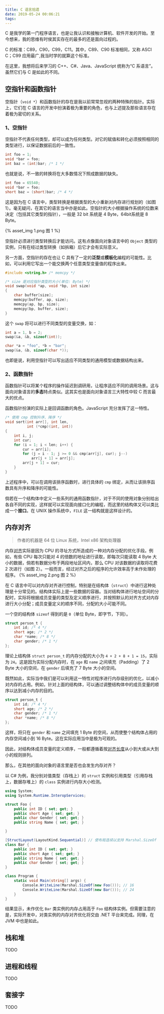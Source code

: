 ```yaml
---
title: C 语言拾遗
date: 2019-05-24 00:06:21
tags:
---
```


C 是我学的第一门程序语言，也是让我认识和接触计算机、软件开发的开始。至今想来，我的思维有时侯其实存在的最多的还是面向过程的。

C 的标准：C89，C90，C99，C11。其中，C89、C90 标准相同，又称 ASCI C；C99 应用最广,我当时学的就算这个标准。

在这里，我想将后来学习的 C++、C#、Java、JavaScript 统称为“C 系语言”。虽然它们与 C 是如此的不同。

## 空指针和函数指针

空指针（`void *`）和函数指针的存在是我以前常常忽视的两种特殊的指针。实际上，它们在 C 语言的开发中扮演着极为重要的角色，也与上述提及那些语言存在着极为密切的关系。

### 1、空指针

空指针不代表任何类型，却可以成为任何类型。对它的赋值和转化必须按照相同的类型进行，以保证数据前后的一致性。

```c
int foo = 1;
void *bar = foo;
int baz = (int)bar; /* 1 */
```
也就是说，不一致的转换将在大多数情况下照成数据的缺失。

```c
int foo = 65540;
void *bar = foo;
short baz = (short)bar; /* 4 */
```
这是因为在 C 语言中，类型转换是根据类型的大小重新对内存进行规划的（如图 1）。毫无疑问，在其它的语言当中亦是如此。空指针的大小根据操作系统的位数来决定（包括其它类型的指针），一般是 32 bit 系统是 4 Byte，64bit系统是 8 Byte。

{% asset_img 1.png 图 1 %}

空指针必须进行类型转换后才能访问。这有点像面向对象语言中的 `Object` 类型的实例，只有在经过类型转换（如拆箱）后它才会有实际意义。

另一方面，空指针的存在也让 C 具有了一定的**泛型**或**模板化**编程的可能性。比如，可以利用它写出一个能交换两个任意类型变量值的程序出来。

```c
#include <string.h> /* memcpy */

/* size 是对应指针类型的大小(单位: Byte) */
void swap(void *ap, void *bp, int size)
{
    char buffer[size];
    memcpy(buffer, ap, size);
    memcpy(ap, bp, size);
    memcpy(bp, buffer, size);
}
```

这个 `swap` 将可以进行不同类型的变量交换，如：

```c
int a = 1, b = 2;
swap(&a, &b, sizeof(int));

char *a = "foo", *b = "bar";
swap(&a, &b, sizeof(char *));
```

也即是说，利用空指针可以写出适应不同类型的通用模型或数据结构出来。

### 2、函数指针

函数指针可以将某个程序的操作延迟到调研用，让程序适应不同的调用场景。这与面向对象语言的**多态**特点类似。这其实也是面向对象语言三大特性中较 C 而言最大的优点。

函数指针扮演的实际上是回调函数的角色。JavaScript 充分发挥了这一特性。

``` c
/* 使用 cmp 控制升序、降序 */
void sort(int arr[], int len, 
          int (*cmp)(int, int)) 
{
    int i, j;
    int cur;
    for (i = 1; i < len; i++) {
        cur = arr[i];
        for (j = i - 1; j >= 0 && cmp(arr[j], cur); j--)
            arr[j + 1] = arr[j];
        arr[j + 1] = cur;
    }
}
```

上述程序中，可以在调用该排序函数时，进行具体的 `cmp` 绑定，从而让该排序函数具有升序和降序的可能性。

倘若在一个结构体中定义一些系列的通用函数指针，对于不同的使用对象分别给出各自不同的实现，这样就可以实现面向接口化的编程，而这里的结构体又可以类比成一个**接口**。在 UNIX 操作系统中，`FILE` 这一结构就是这样设计的。

## 内存对齐

> 作者的机器是 64 位 Linux 系统，Intel x86 架构处理器

内存[对齐](https://en.wikipedia.org/wiki/Data_structure_alignment)实际是因为 CPU 的寻址方式所造成的一种对内存分配的优化手段。例如，有些 CPU 每次只能对 4 的倍数的地址进行读取，即每次只能读取 4 Byte 大小的数据，倘若有数据分布于两段地址区间内，那么 CPU 对该数据的读取将花费 2 次进行（如图 2）。一般而言，经过对齐之后的程序的允许效率高于未作处理的程序。
{% asset_img 2.png 图 2 %}

在 C 语言中可以对内存对齐进行控制，特别是在结构体（`struct`）中进行这种处理是十分常见的。结构体实际上是一些数据的容器。当对结构体进行地址空间的分配时，实际将根据成员变量的类型及定义顺序进行，并按照默认的对齐方式对内存进行大小分配；成员变量定义的顺序不同，分配的大小可能不同。

一个空的结构体 `sizeof` 得到的是 `0`（单位 Byte，即字节，下同）。

```c
struct person_t {
    int id; /* 4 */
    short age; /* 2 */
    char *name; /* 8 */
    char gender; /* 1 */
};
```

理论上结构体 `struct person_t` 的内存分配的大小为 `4 + 2 + 8 + 1 = 15`，实际为 `24`。这是因为实际分配内存时，在 `age` 和 `name` 之间填充（Padding）了 2 Byte 大小的空间，在 `gender` 后填充了 7 Byte 大小的空间。

既然如此，实际当中我们是可以利用这一特性对程序进行内存级别的优化，以减小对内存的占用。例如，针对上面的结构体，可以通过调整结构体中的成员变量的顺序以达到减小内存的目的。

```c
struct person_t {
    int id; /* 4 */
    short age; /* 2 */
    char gender; /* 1 */
    char *name; /* 8 */
};
```

这样，将只在 `gender` 和 `name` 之间填充 1 Byte 的空间，从而使整个结构体占用的内存空间减小到 16 Byte。这在实际应用当中是极为可观的。

因此，对结构体成员变量的定义顺序，一般都遵循着按[对齐长度](https://en.wikipedia.org/wiki/Data_structure_alignment#Typical_alignment_of_C_structs_on_x86)从小到大或从大到小的规则排列。

那么，在其他的面向对象的语言里是否也会发生内存对齐？

以 C# 为例，我分别对值类型（存栈上）的 `struct` 实例和引用类型（引用存栈上，数据存堆上）的 `class` 实例进行内存大小检测。

```cs
using System;
using System.Runtime.InteropServices;

struct Foo {
    public int ID { set; get; }
    public short Age { set; get; }
    public char Gender { set; get; }
    public string Name { set; get; }

}

[StructLayout(LayoutKind.Sequential)] // 使布局连续以支持 Marshal.SizeOf 调用
class Bar {
    public int ID { set; get; }
    public short Age { set; get; }
    public string Name { set; get; }
    public char Gender { set; get; }
}

class Program {
    static void Main(string[] args) {
        Console.WriteLine(Marshal.SizeOf(new Foo())); // 16
        Console.WriteLine(Marshal.SizeOf(new Bar())); // 24
    }
}
```

结果显示，未作优化 `Bar` 类实例的内存占用高于 `Foo` 结构体实例。但需要注意的是，实际开发中，对类实例的内存对齐优化将交由 .NET 平台来完成。同理，在 JVM 中也是如此。

## 栈和堆

TODO

## 进程和线程

TODO

## 套接字

TODO